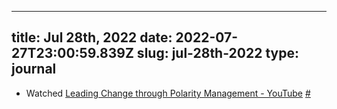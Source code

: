 
---
title: Jul 28th, 2022 
date: 2022-07-27T23:00:59.839Z
slug: jul-28th-2022
type: journal
---
* Watched [Leading Change through Polarity Management - YouTube](https://www.youtube.com/watch?v=ACTKKF75r04) [#](#62ea79ac-c621-4e23-8a40-e703be3da5e0)<a name="62ea79ac-c621-4e23-8a40-e703be3da5e0"></a>

